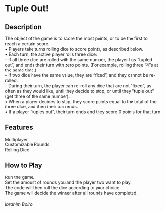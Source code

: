 # Tuple Out!
## Description
The object of the game is to score the most points, or to be the first to reach a certain score. <br>
• Players take turns rolling dice to score points, as described below.<br>
• Each turn, the active player rolls three dice:<br>
– If all three dice are rolled with the same number, the player has “tupled out”, and ends their
turn with zero points. (For example, rolling three “4”s at the same time.) <br>
– If two dice have the same value, they are “fixed”, and they cannot be re-rolled. <br>
– During their turn, the player can re-roll any dice that are not “fixed”, as often as they would
like, until they decide to stop, or until they “tuple out” (get three of the same number). <br>
• When a player decides to stop, they score points equal to the total of the three dice, and then
their turn ends. <br>
• If a player “tuples out”, their turn ends and they score 0 points for that turn
## Features
Multiplayer <br>
Customizable Rounds <br>
Rolling Dice
## How to Play
Run the game. <br>
Set the amount of rounds you and the player two want to play.<br>
The code will then roll the dice according to your choice <br>
The game will decide the winner after all rounds have completed.

###### Ibrahim Boiro